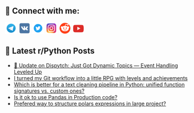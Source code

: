 ## 🔎 Connect with me:
[<img src="https://github.com/bullbesh/bullbesh/blob/main/images/Telegram.png" width="32" height="32" />](https://t.me/bullbesh)
[<img src="https://github.com/bullbesh/bullbesh/blob/main/images/VK.png" width="32" height="32" />](https://vk.com/bullbesh)
[<img src="https://github.com/bullbesh/bullbesh/blob/main/images/Twitter.png" width="32" height="32" />](https://twitter.com/bullbesh1)
[<img src="https://github.com/bullbesh/bullbesh/blob/main/images/Instagram.png" width="32" height="32" />](https://www.instagram.com/bullbesh)
[<img src="https://github.com/bullbesh/bullbesh/blob/main/images/Reddit.png" width="32" height="32" />](https://www.reddit.com/user/bullbesh)
[<img src="https://github.com/bullbesh/bullbesh/blob/main/images/YouTube.png" width="32" height="32" />](https://www.youtube.com/channel/UCtfjRs6uzgq5mfm8S06WTcg)

## 📕 Latest r/Python Posts
<!-- BLOG-POST-LIST:START -->
- [🚨 Update on Dispytch: Just Got Dynamic Topics — Event Handling Leveled Up](https://www.reddit.com/r/Python/comments/1m5ri4n/update_on_dispytch_just_got_dynamic_topics_event/)
- [I turned my Git workflow into a little RPG with levels and achievements](https://www.reddit.com/r/Python/comments/1m5q8ao/i_turned_my_git_workflow_into_a_little_rpg_with/)
- [Which is better for a text cleaning pipeline in Python: unified function signatures vs. custom ones?](https://www.reddit.com/r/Python/comments/1m5m4gz/which_is_better_for_a_text_cleaning_pipeline_in/)
- [Is it ok to use Pandas in Production code?](https://www.reddit.com/r/Python/comments/1m5lm8e/is_it_ok_to_use_pandas_in_production_code/)
- [Prefered way to structure polars expressions in large project?](https://www.reddit.com/r/Python/comments/1m5jcot/prefered_way_to_structure_polars_expressions_in/)
<!-- BLOG-POST-LIST:END -->
